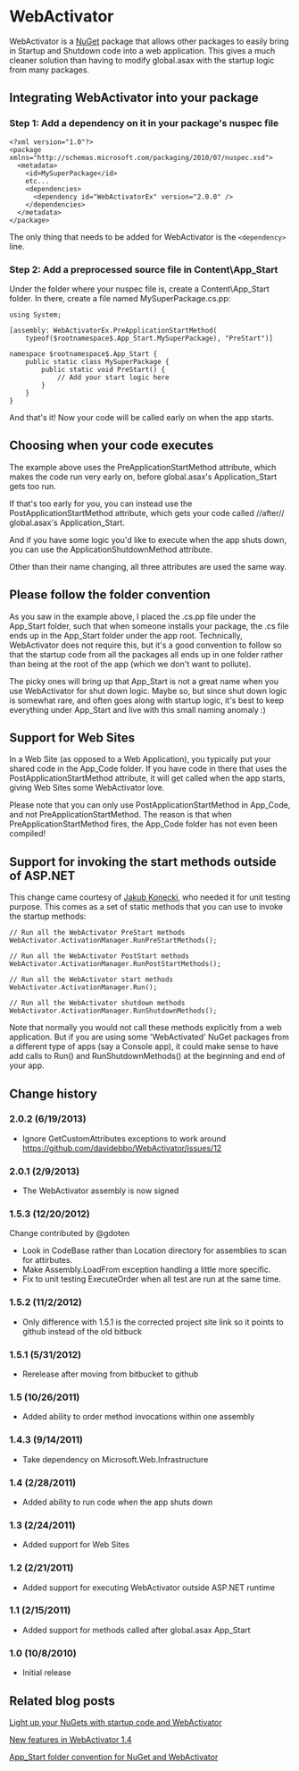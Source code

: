 WebActivator
============

WebActivator is a [NuGet](http://nuget.org/) package that allows other packages to easily bring in Startup and Shutdown code into a web application. This gives a much cleaner solution than having to modify global.asax with the startup logic from many packages.

## Integrating WebActivator into your package

### Step 1: Add a dependency on it in your package's nuspec file

	<?xml version="1.0"?>
	<package xmlns="http://schemas.microsoft.com/packaging/2010/07/nuspec.xsd">
	  <metadata>
	    <id>MySuperPackage</id>
	    etc...
	    <dependencies>
	      <dependency id="WebActivatorEx" version="2.0.0" />
	    </dependencies>
	  </metadata>
	</package>

The only thing that needs to be added for WebActivator is the `<dependency>` line.

### Step 2: Add a preprocessed source file in Content\App_Start

Under the folder where your nuspec file is, create a Content\App_Start folder. In there, create a file named MySuperPackage.cs.pp:

	using System;

	[assembly: WebActivatorEx.PreApplicationStartMethod(
	    typeof($rootnamespace$.App_Start.MySuperPackage), "PreStart")]

	namespace $rootnamespace$.App_Start {
	    public static class MySuperPackage {
	        public static void PreStart() {
	            // Add your start logic here
	        }
	    }
	}

And that's it! Now your code will be called early on when the app starts.

## Choosing when your code executes

The example above uses the PreApplicationStartMethod attribute, which makes the code run very early on, before global.asax's Application_Start gets too run.

If that's too early for you, you can instead use the PostApplicationStartMethod attribute, which gets your code called //after// global.asax's Application_Start.

And if you have some logic you'd like to execute when the app shuts down, you can use the ApplicationShutdownMethod attribute.

Other than their name changing, all three attributes are used the same way.

## Please follow the folder convention

As you saw in the example above, I placed the .cs.pp file under the App_Start folder, such that when someone installs your package, the .cs file ends up in the App_Start folder under the app root. Technically, WebActivator does not require this, but it's a good convention to follow so that the startup code from all the packages all ends up in one folder rather than being at the root of the app (which we don't want to pollute).

The picky ones will bring up that App_Start is not a great name when you use WebActivator for shut down logic. Maybe so, but since shut down logic is somewhat rare, and often goes along with startup logic, it's best to keep everything under App_Start and live with this small naming anomaly :)

## Support for Web Sites

In a Web Site (as opposed to a Web Application), you typically put your shared code in the App_Code folder. If you have code in there that uses the PostApplicationStartMethod attribute, it will get called when the app starts, giving Web Sites some WebActivator love.

Please note that you can only use PostApplicationStartMethod in App_Code, and not PreApplicationStartMethod. The reason is that when PreApplicationStartMethod fires, the App_Code folder has not even been compiled!

## Support for invoking the start methods outside of ASP.NET

This change came courtesy of [Jakub Konecki](http://stackoverflow.com/users/449906/jakub-konecki), who needed it for unit testing purpose. This comes as a set of static methods that you can use to invoke the startup methods:

	// Run all the WebActivator PreStart methods
	WebActivator.ActivationManager.RunPreStartMethods();

	// Run all the WebActivator PostStart methods
	WebActivator.ActivationManager.RunPostStartMethods();

	// Run all the WebActivator start methods
	WebActivator.ActivationManager.Run();

	// Run all the WebActivator shutdown methods
	WebActivator.ActivationManager.RunShutdownMethods();

Note that normally you would not call these methods explicitly from a web application. But if you are using some 'WebActivated' NuGet packages from a different type of apps (say a Console app), it could make sense to have add calls to Run() and RunShutdownMethods() at the beginning and end of your app.

## Change history

### 2.0.2 (6/19/2013)

* Ignore GetCustomAttributes exceptions to work around https://github.com/davidebbo/WebActivator/issues/12

### 2.0.1 (2/9/2013)

* The WebActivator assembly is now signed

### 1.5.3 (12/20/2012)

Change contributed by @gdoten

* Look in CodeBase rather than Location directory for assemblies to scan for attirbutes.
* Make Assembly.LoadFrom exception handling a little more specific.
* Fix to unit testing ExecuteOrder when all test are run at the same time.

### 1.5.2 (11/2/2012)

* Only difference with 1.5.1 is the corrected project site link so it points to github instead of the old bitbuck

### 1.5.1 (5/31/2012)

* Rerelease after moving from bitbucket to github

### 1.5 (10/26/2011)

* Added ability to order method invocations within one assembly

### 1.4.3 (9/14/2011)

* Take dependency on Microsoft.Web.Infrastructure

### 1.4 (2/28/2011)

* Added ability to run code when the app shuts down

### 1.3 (2/24/2011)

* Added support for Web Sites

### 1.2 (2/21/2011)

* Added support for executing WebActivator outside ASP.NET runtime

### 1.1 (2/15/2011)

* Added support for methods called after global.asax App_Start

### 1.0 (10/8/2010)

* Initial release


## Related blog posts

[Light up your NuGets with startup code and WebActivator](http://blogs.msdn.com/b/davidebb/archive/2010/10/11/light-up-your-nupacks-with-startup-code-and-webactivator.aspx)

[New features in WebActivator 1.4](http://blog.davidebbo.com/2011/02/new-features-in-webactivator-13.html)

[App_Start folder convention for NuGet and WebActivator](http://blog.davidebbo.com/2011/02/appstart-folder-convention-for-nuget.html)

